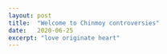 ```yaml
---
layout: post
title:  "Welcome to Chinmoy controversies"
date:   2020-06-25
excerpt: "love originate heart"
---
```

